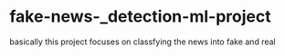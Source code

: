 # fake-news-_detection-ml-project
basically this project focuses on classfying the news into fake and real


